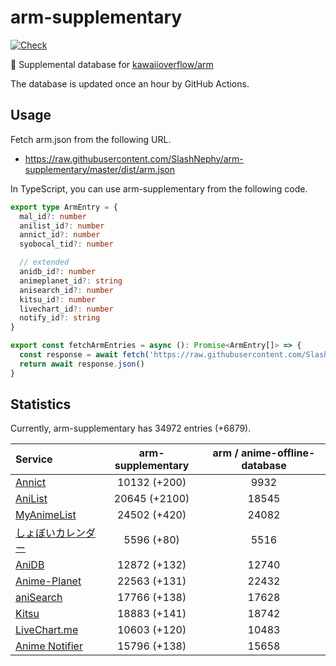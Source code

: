 # arm-supplementary

[![Check](https://github.com/SlashNephy/arm-supplementary/actions/workflows/check-node.yml/badge.svg)](https://github.com/SlashNephy/arm-supplementary/actions/workflows/check-node.yml)

💊 Supplemental database for [kawaiioverflow/arm](https://github.com/kawaiioverflow/arm)

The database is updated once an hour by GitHub Actions.

## Usage

Fetch arm.json from the following URL.

- https://raw.githubusercontent.com/SlashNephy/arm-supplementary/master/dist/arm.json

In TypeScript, you can use arm-supplementary from the following code.

```TypeScript
export type ArmEntry = {
  mal_id?: number
  anilist_id?: number
  annict_id?: number
  syobocal_tid?: number

  // extended
  anidb_id?: number
  animeplanet_id?: string
  anisearch_id?: number
  kitsu_id?: number
  livechart_id?: number
  notify_id?: string
}

export const fetchArmEntries = async (): Promise<ArmEntry[]> => {
  const response = await fetch('https://raw.githubusercontent.com/SlashNephy/arm-supplementary/master/dist/arm.json')
  return await response.json()
}
```

## Statistics

Currently, arm-supplementary has 34972 entries (+6879).

| Service                                     | arm-supplementary | arm / anime-offline-database |
| :------------------------------------------ | :---------------: | :--------------------------: |
| [Annict](https://annict.com)                |   10132 (+200)    |             9932             |
| [AniList](https://anilist.co)               |   20645 (+2100)   |            18545             |
| [MyAnimeList](https://myanimelist.net)      |   24502 (+420)    |            24082             |
| [しょぼいカレンダー](https://cal.syoboi.jp) |    5596 (+80)     |             5516             |
| [AniDB](https://anidb.net)                  |   12872 (+132)    |            12740             |
| [Anime-Planet](https://anime-planet.com)    |   22563 (+131)    |            22432             |
| [aniSearch](https://anisearch.com)          |   17766 (+138)    |            17628             |
| [Kitsu](https://kitsu.io)                   |   18883 (+141)    |            18742             |
| [LiveChart.me](https://livechart.me)        |   10603 (+120)    |            10483             |
| [Anime Notifier](https://notify.moe)        |   15796 (+138)    |            15658             |
